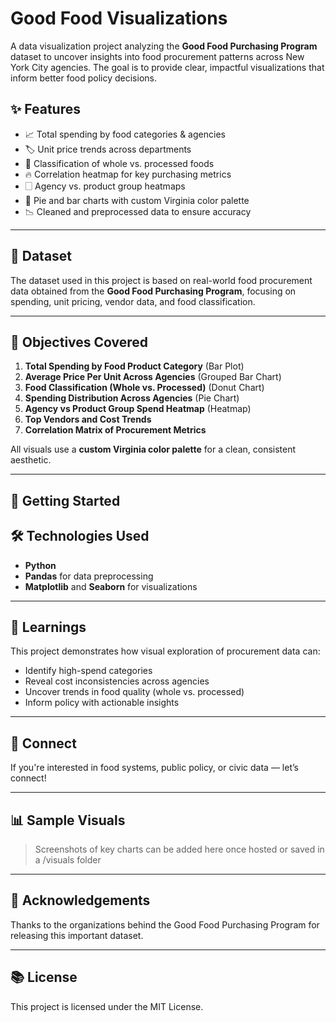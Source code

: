 # Good Food Visualizations

A data visualization project analyzing the **Good Food Purchasing Program** dataset to uncover insights into food procurement patterns across New York City agencies. The goal is to provide clear, impactful visualizations that inform better food policy decisions.

## ✨ Features
- 📈 Total spending by food categories & agencies  
- 🏷️ Unit price trends across departments  
- 🍎 Classification of whole vs. processed foods  
- 🔥 Correlation heatmap for key purchasing metrics  
- 🗌️ Agency vs. product group heatmaps  
- 🥧 Pie and bar charts with custom Virginia color palette  
- 📉 Cleaned and preprocessed data to ensure accuracy

---

## 📄 Dataset
The dataset used in this project is based on real-world food procurement data obtained from the **Good Food Purchasing Program**, focusing on spending, unit pricing, vendor data, and food classification.

---

## 📅 Objectives Covered
1. **Total Spending by Food Product Category** (Bar Plot)
2. **Average Price Per Unit Across Agencies** (Grouped Bar Chart)
3. **Food Classification (Whole vs. Processed)** (Donut Chart)
4. **Spending Distribution Across Agencies** (Pie Chart)
5. **Agency vs Product Group Spend Heatmap** (Heatmap)
6. **Top Vendors and Cost Trends**
7. **Correlation Matrix of Procurement Metrics**

All visuals use a **custom Virginia color palette** for a clean, consistent aesthetic.

---

## 🚀 Getting Started



## 🛠️ Technologies Used
- **Python**
- **Pandas** for data preprocessing
- **Matplotlib** and **Seaborn** for visualizations

---

## 📖 Learnings
This project demonstrates how visual exploration of procurement data can:
- Identify high-spend categories
- Reveal cost inconsistencies across agencies
- Uncover trends in food quality (whole vs. processed)
- Inform policy with actionable insights

---

## 🔗 Connect
If you're interested in food systems, public policy, or civic data — let’s connect!

---

## 📊 Sample Visuals
> Screenshots of key charts can be added here once hosted or saved in a /visuals folder

---

## 💪 Acknowledgements
Thanks to the organizations behind the Good Food Purchasing Program for releasing this important dataset.

---

## 📚 License
This project is licensed under the MIT License.

